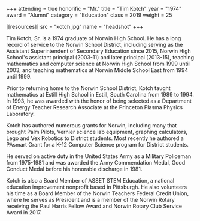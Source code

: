 +++
attending = true
honorific = "Mr."
title     = "Tim Kotch"
year      = "1974"
award     = "Alumni"
category  = "Education"
class     = 2019
weight    = 25

[[resources]]
  src  = "kotch.jpg"
  name = "headshot"
+++

Tim Kotch, Sr. is a 1974 graduate of Norwin High School. He has a long record of service to the Norwin School District, including serving as the Assistant Superintendent of Secondary Education since 2015, Norwin High School's assistant principal (2003-11) and later principal (2013-15), teaching mathematics and computer science at Norwin High School from 1999 until 2003, and teaching mathematics at Norwin Middle School East from 1994 until 1999.

Prior to returning home to the Norwin School District, Kotch taught mathematics at Estill High School in Estill, South Carolina from 1989 to 1994. In 1993, he was awarded with the honor of being selected as a Department of Energy Teacher Research Associate at the Princeton Plasma Physics Laboratory.

Kotch has authored numerous grants for Norwin, including many that brought Palm Pilots, Vernier science lab equipment, graphing calculators, Lego and Vex Robotics to District students. Most recently he authored a PAsmart Grant for a K-12 Computer Science program for District students.

He served on active duty in the United States Army as a Military Policeman from 1975-1981 and was awarded the Army Commendation Medal, Good Conduct Medal before his honorable discharge in 1981.

Kotch is also a Board Member of ASSET STEM Education, a national education improvement nonprofit based in Pittsburgh. He also volunteers his time as a Board Member of the Norwin Teachers Federal Credit Union, where he serves as President and is a member of the Norwin Rotary receiving the Paul Harris Fellow Award and Norwin Rotary Club Service Award in 2017.

